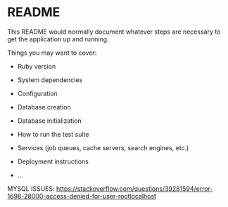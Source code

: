 # README

This README would normally document whatever steps are necessary to get the
application up and running.

Things you may want to cover:

* Ruby version

* System dependencies

* Configuration

* Database creation

* Database initialization

* How to run the test suite

* Services (job queues, cache servers, search engines, etc.)

* Deployment instructions

* ...



MYSQL ISSUES: https://stackoverflow.com/questions/39281594/error-1698-28000-access-denied-for-user-rootlocalhost
